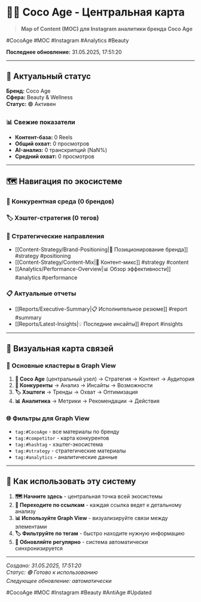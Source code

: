 # 🥥✨ Coco Age - Центральная карта

> **Map of Content (MOC) для Instagram аналитики бренда Coco Age**

#CocoAge #MOC #Instagram #Analytics #Beauty

**Последнее обновление:** 31.05.2025, 17:51:20

---

## 🌟 Актуальный статус

**Бренд:** Coco Age  
**Сфера:** Beauty & Wellness  
**Статус:** 🟢 Активен

### 📊 Свежие показатели
- **Контент-база:** 0 Reels
- **Общий охват:** 0 просмотров
- **AI-анализ:** 0 транскрипций (NaN%)
- **Средний охват:** 0 просмотров

---

## 🗺️ Навигация по экосистеме

### 👥 Конкурентная среда (0 брендов)


### 🏷️ Хэштег-стратегия (0 тегов)


### 🎯 Стратегические направления
- [[Content-Strategy/Brand-Positioning|🎯 Позиционирование бренда]] #strategy #positioning
- [[Content-Strategy/Content-Mix|📅 Контент-микс]] #strategy #content
- [[Analytics/Performance-Overview|📊 Обзор эффективности]] #analytics #performance

### 📋 Актуальные отчеты
- [[Reports/Executive-Summary|📋 Исполнительное резюме]] #report #summary
- [[Reports/Latest-Insights|💡 Последние инсайты]] #report #insights

---

## 🎨 Визуальная карта связей

### 🔗 Основные кластеры в Graph View
1. **🥥 Coco Age** (центральный узел) → Стратегия → Контент → Аудитория
2. **👥 Конкуренты** → Анализ → Инсайты → Возможности  
3. **🏷️ Хэштеги** → Тренды → Охват → Оптимизация
4. **📊 Аналитика** → Метрики → Рекомендации → Действия

### 🌐 Фильтры для Graph View
- `tag:#CocoAge` - все материалы по бренду
- `tag:#competitor` - карта конкурентов
- `tag:#hashtag` - хэштег-экосистема
- `tag:#strategy` - стратегические материалы
- `tag:#analytics` - аналитические данные

---

## 🎯 Как использовать эту систему

1. **🗺️ Начните здесь** - центральная точка всей экосистемы
2. **🔗 Переходите по ссылкам** - каждая ссылка ведет к детальному анализу
3. **📊 Используйте Graph View** - визуализируйте связи между элементами
4. **🏷️ Фильтруйте по тегам** - быстро находите нужную информацию
5. **🔄 Обновляйте регулярно** - система автоматически синхронизируется

---

*Создано: 31.05.2025, 17:51:20*  
*Статус: 🟢 Готово к использованию*  
*Следующее обновление: автоматически*

#CocoAge #MOC #Instagram #Beauty #AntiAge #Updated